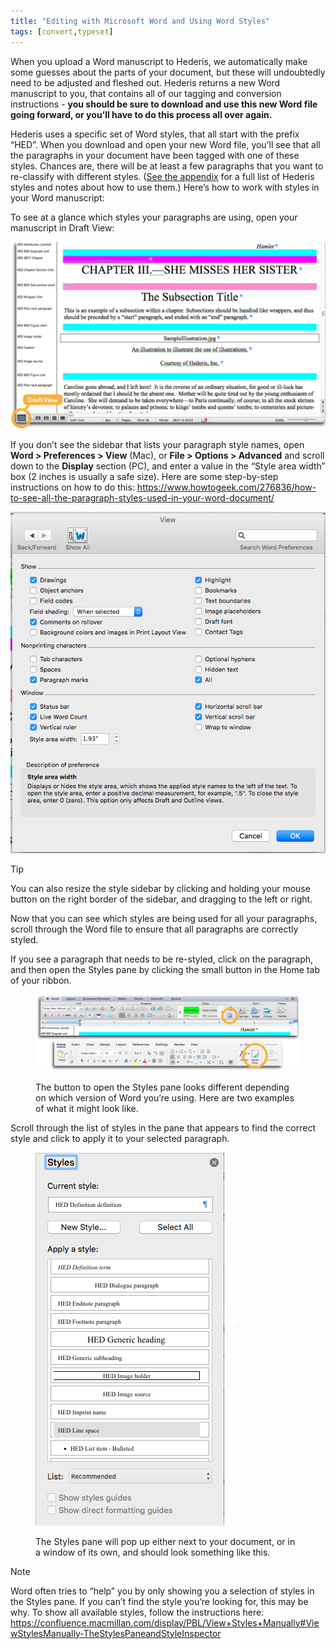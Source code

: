 ```yaml
---
title: "Editing with Microsoft Word and Using Word Styles"
tags: [convert,typeset]
---
```

 
<html><body><section data-type="chapter" class="hsecchapter" data-hederis-type="hsecchapter" id="fine-tune-styles" data-pi-attrs="id: fine-tune-styles; data-tags: convert,typeset;" role="doc-chapter" data-tags="convert,typeset" data-author-name=" " data-book-title=" " title="Editing with Microsoft Word and Using Word Styles"><p class="hblkp" data-hederis-type="hblkp" id="pQFOUU6bL">When you upload a Word manuscript to Hederis, we automatically make some guesses about the parts of your document, but these will undoubtedly need to be adjusted and fleshed out. Hederis returns a new Word manuscript to you, that contains all of our tagging and conversion instructions - <strong data-hederis-type="hspanstrong" id="puGCeAJ9f">you should be sure to download and use this new Word file going forward, or you&#8217;ll have to do this process all over again.</strong></p><p class="hblkp" data-hederis-type="hblkp" id="pVlIuZSjc">Hederis uses a specific set of Word styles, that all start with the prefix &#8220;HED&#8221;. When you download and open your new Word file, you&#8217;ll see that all the paragraphs in your document have been tagged with one of these styles. Chances are, there will be at least a few paragraphs that you want to re-classify with different styles. (<a href="{% link _docs/list-of-word-styles.md %}" class="hspana" data-hederis-type="hspana" id="pipUQdirT">See the appendix</a> for a full list of Hederis styles and notes about how to use them.) Here&#8217;s how to work with styles in your Word manuscript:</p><p class="hblkp" data-hederis-type="hblkp" id="pOyzKxTOK">To see at a glance which styles your paragraphs are using, open your manuscript in Draft View:</p><img data-hederis-type="hblkimg" class="hblkimg" id="pyCOHuzW9" src="/images/stylesidebar1_callouts_01.png" data-img-src="/images/stylesidebar1_callouts_01.png"/><p class="hblkp" data-hederis-type="hblkp" id="pmyPF5Npv">If you don&#8217;t see the sidebar that lists your paragraph style names, open <strong class="hspanstrong" data-hederis-type="hspanstrong" id="p2bYPIXe7">Word &gt; Preferences &gt; View</strong> (Mac), or <strong class="hspanstrong" data-hederis-type="hspanstrong" id="pp8YdUiAl">File &gt; Options &gt; Advanced</strong> and scroll down to the <strong class="hspanstrong" data-hederis-type="hspanstrong" id="pNWFgkKnd">Display</strong> section (PC), and enter a value in the &#8220;Style area width&#8221; box (2 inches is usually a safe size). Here are some step-by-step instructions on how to do this: <a href="https://www.howtogeek.com/276836/how-to-see-all-the-paragraph-styles-used-in-your-word-document/" class="hspana" data-hederis-type="hspana" id="peksbwR7y">https://www.howtogeek.com/276836/how-to-see-all-the-paragraph-styles-used-in-your-word-document/</a></p><img data-hederis-type="hblkimg" class="hblkimg" id="pd6H8L5TE" src="/images/stylesidebar4.png" data-img-src="/images/stylesidebar4.png"/><div class="hwprbox box" data-hederis-type="hwprbox" id="pz3KkIJI5" data-type="sidebar"><p class="hblktype" data-hederis-type="hblktype" id="pQczxGC0T">Tip</p><p class="hblkp" data-hederis-type="hblkp" id="pKjvvKJwa">You can also resize the style sidebar by clicking and holding your mouse button on the right border of the sidebar, and dragging to the left or right.</p></div><p class="hblkp" data-hederis-type="hblkp" id="pG9Uujk7j">Now that you can see which styles are being used for all your paragraphs, scroll through the Word file to ensure that all paragraphs are correctly styled.</p><p class="hblkp" data-hederis-type="hblkp" id="pVT9j6XjB">If you see a paragraph that needs to be re-styled, click on the paragraph, and then open the Styles pane by clicking the small button in the Home tab of your ribbon.</p><figure class="hwprfig" data-hederis-type="hwprfig" id="pGVgrlI68"><img data-hederis-type="hblkimg" class="hblkimg" id="p3Rh7ba9q" src="/images/stylespane1_01.png" data-img-src="/images/stylespane1_01.png"/><p class="hblkcaption" data-hederis-type="hblkcaption" id="p9RE25Wju">The button to open the Styles pane looks different depending on which version of Word you&#8217;re using. Here are two examples of what it might look like.</p></figure><p class="hblkp" data-hederis-type="hblkp" id="pk086Zo4A">Scroll through the list of styles in the pane that appears to find the correct style and click to apply it to your selected paragraph.</p><figure class="hwprfig" data-hederis-type="hwprfig" id="pP1O3VnIn"><img data-hederis-type="hblkimg" class="hblkimg" id="ptEz3Htd9" src="/images/stylespane2.png" data-img-src="/images/stylespane2.png"/><p class="hblkcaption" data-hederis-type="hblkcaption" id="pnDJDbX3S">The Styles pane will pop up either next to your document, or in a window of its own, and should look something like this.</p></figure><div class="hwprbox box" data-hederis-type="hwprbox" id="p1bbdjicp" data-type="sidebar"><p class="hblktype" data-hederis-type="hblktype" id="pGkjPAp3b">Note</p><p class="hblkp" data-hederis-type="hblkp" id="pHMx1xFC7">Word often tries to &#8220;help&#8221; you by only showing you a selection of styles in the Styles pane. If you can&#8217;t find the style you&#8217;re looking for, this may be why. To show all available styles, follow the instructions here: <a href="https://confluence.macmillan.com/display/PBL/View+Styles+Manually#ViewStylesManually-TheStylesPaneandStyleInspector" class="hspana" data-hederis-type="hspana" id="pUV6yq6Zf">https://confluence.macmillan.com/display/PBL/View+Styles+Manually#ViewStylesManually-TheStylesPaneandStyleInspector</a></p></div></section></body></html>
